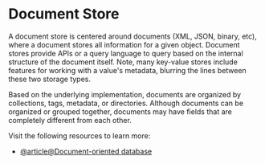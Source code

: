 # Document Store

A document store is centered around documents (XML, JSON, binary, etc), where a document stores all information for a given object. Document stores provide APIs or a query language to query based on the internal structure of the document itself. Note, many key-value stores include features for working with a value's metadata, blurring the lines between these two storage types.

Based on the underlying implementation, documents are organized by collections, tags, metadata, or directories. Although documents can be organized or grouped together, documents may have fields that are completely different from each other.

Visit the following resources to learn more:

- [@article@Document-oriented database](https://en.wikipedia.org/wiki/Document-oriented_database)